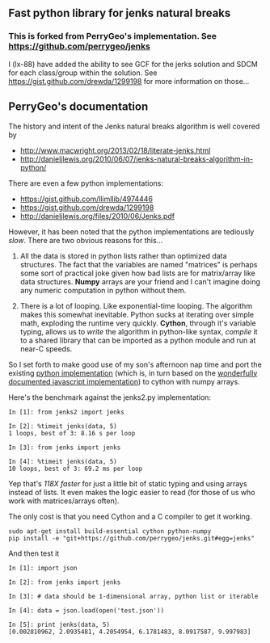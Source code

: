 ## Fast python library for jenks natural breaks

### This is forked from PerryGeo's implementation. See https://github.com/perrygeo/jenks
I  (lx-88) have added  the ability to see GCF for the jerks solution and SDCM for each class/group within the solution. See https://gist.github.com/drewda/1299198 for more information on those...



## PerryGeo's documentation

The history and intent of the Jenks natural breaks algorithm is well covered by

* http://www.macwright.org/2013/02/18/literate-jenks.html
* http://danieljlewis.org/2010/06/07/jenks-natural-breaks-algorithm-in-python/

There are even a few python implementations:

* https://gist.github.com/llimllib/4974446
* https://gist.github.com/drewda/1299198
* http://danieljlewis.org/files/2010/06/Jenks.pdf

However, it has been noted that the python implementations are tediously *slow*. There are two obvious reasons for this...

1. All the data is stored in python lists rather than optimized data structures. The fact that the variables are named "matrices" is perhaps some sort of practical joke given how bad lists are for matrix/array like data structures. **Numpy** arrays are your friend and I can't imagine doing any numeric computation in python without them. 

2. There is a lot of looping. Like exponential-time looping. The algorithm makes this somewhat inevitable. Python sucks at iterating over simple math, exploding the runtime very quickly. **Cython**, through it's variable typing, allows us to *write* the algorithm in python-like syntax, *compile* it to a shared library that can be imported as a python module and run at near-C speeds. 

So I set forth to make good use of my son's afternoon nap time and port the existing [python implementation](https://gist.github.com/llimllib/4974446) (which is, in turn based on the [wonderfully documented javascript implementation](http://www.macwright.org/simple-statistics/docs/simple_statistics.html#section-114)) to cython with numpy arrays. 

Here's the benchmark against the jenks2.py implementation:

```
In [1]: from jenks2 import jenks

In [2]: %timeit jenks(data, 5)
1 loops, best of 3: 8.16 s per loop

In [3]: from jenks import jenks

In [4]: %timeit jenks(data, 5)
10 loops, best of 3: 69.2 ms per loop
```

Yep that's *118X faster* for just a little bit of static typing and using arrays instead of lists. It even makes the logic easier to read (for those of us who work with matrices/arrays often).

The only cost is that you need Cython and a C compiler to get it working. 

```
sudo apt-get install build-essential cython python-numpy
pip install -e "git+https://github.com/perrygeo/jenks.git#egg=jenks"
```

And then test it
```
In [1]: import json

In [2]: from jenks import jenks

In [3]: # data should be 1-dimensional array, python list or iterable 

In [4]: data = json.load(open('test.json')) 

In [5]: print jenks(data, 5)
[0.002810962, 2.0935481, 4.2054954, 6.1781483, 8.0917587, 9.997983]
```
